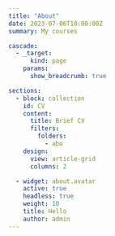 ```yaml
---
title: "About"  
date: 2023-07-06T10:00:00Z  
summary: My courses

cascade:
  - _target:
      kind: page
    params:
      show_breadcrumb: true

sections:
  - block: collection
    id: CV
    content:
      title: Brief CV
      filters:
        folders:
          - abo
    design:
      view: article-grid
      columns: 2

  - widget: about.avatar
    active: true
    headless: true
    weight: 10
    title: Hello
    author: admin
---
```


